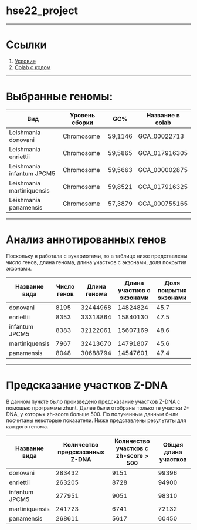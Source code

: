 # hse22_project

---
# Ссылки
1. [Условие](https://docs.google.com/document/d/1kU0Q6192Wc4tE080A2ZqZUFkjX7Ls_OVvc2gIDuKYx0/edit#)
2. [Colab с кодом]()

---
# Выбранные геномы:

Вид | Уровень сборки | GC% | Название в colab
---|---|---|---
Leishmania donovani | Chromosome | 59,1146 | GCA_00022713
Leishmania enriettii | Chromosome | 59,5865 | GCA_017916305
Leishmania infantum JPCM5 | Chromosome | 59,5663 | GCA_000002875
Leishmania martiniquensis | Chromosome | 59,8521 | GCA_017916325
Leishmania panamensis |  Chromosome | 57,3879 | GCA_000755165

---
# Анализ аннотированных генов

Поскольку я работала с эукариотами, то в таблице ниже представлены число генов, длина генома, длина участков с экзонами, доля покрытия экзонами.

Название вида | Число генов |	Длина генома | Длина участков с экзонами |	Доля покрытия экзонами
---|---|---|---|---
donovani	| 8195	| 32444968	| 14824824	| 45.7
enriettii| 8353	| 33318864	| 15840130	| 47.5
infantum JPCM5 	| 8383	| 32122061	| 15607169	| 48.6
martiniquensis	| 7967	| 32413670	| 14791807	| 45.6
panamensis	| 8048	| 30688794	| 14547601	| 47.4

---
# Предсказание участков Z-DNA

В данном пункте было произведено предсказание участков Z-DNA с помощью программы zhunt. Далее были отобраны только те участки Z-DNA, у которых zh-score больше 500. По полученным данным были посчитаны некоторые показатели. Ниже представлены результаты для каждого генома.

Название вида | Количество предсказанных Z-DNA | Количество участков с zh-score > 500 |	Общая длина участков
---|---|---|---
donovani |	283432 |	9151 |	99396
enriettii |	263205 |	8728 |	94900 
infantum JPCM5 |	277951 |	9051 |	98310 
martiniquensis |	241723 |	6741 |	72132 
panamensis |	268611 |	5617 |	60450 




